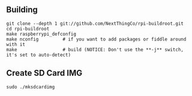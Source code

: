 
Building
--------

	git clone --depth 1 git://github.com/NextThingCo/rpi-buildroot.git
	cd rpi-buildroot
	make raspberrypi_defconfig
	make nconfig         # if you want to add packages or fiddle around with it
	make                 # build (NOTICE: Don't use the **-j** switch, it's set to auto-detect)

Create SD Card IMG
---------
	sudo ./mksdcardimg




